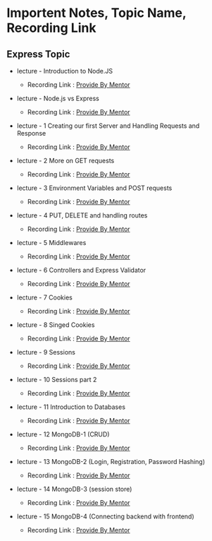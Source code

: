 # Importent Notes, Topic Name, Recording Link 

## Express Topic
- lecture - Introduction to Node.JS
    - Recording Link : [Provide By Mentor](https://youtube.com/live/QjfQXBl66f4?feature=share&authuser=0)

- lecture - Node.js vs Express
    - Recording Link : [Provide By Mentor](https://www.youtube.com/watch?v=3cORO1YYh6I&authuser=0)

- lecture - 1 Creating our first Server and Handling Requests and Response
    - Recording Link : [Provide By Mentor](https://www.youtube.com/watch?v=XxEmkzNqAxQ&authuser=0)

- lecture - 2 More on GET requests
    - Recording Link : [Provide By Mentor](https://www.youtube.com/watch?v=GaTP0o6AETo&authuser=0)

- lecture - 3 Environment Variables and POST requests
    - Recording Link : [Provide By Mentor](https://www.youtube.com/watch?v=8VFJEl0_23w&authuser=0)

- lecture - 4 PUT, DELETE and handling routes
    - Recording Link : [Provide By Mentor](https://www.youtube.com/watch?v=JAqJeB4gs6k&authuser=0)

- lecture - 5 Middlewares
    - Recording Link : [Provide By Mentor](https://www.youtube.com/watch?v=wvP1qS2_T8k&authuser=0)

- lecture - 6 Controllers and Express Validator
    - Recording Link : [Provide By Mentor](https://youtube.com/live/LFBvk05Cf6s?feature=share&authuser=0)

- lecture - 7 Cookies
    - Recording Link : [Provide By Mentor](https://www.youtube.com/watch?v=P-QqfysU0KY&authuser=0)

- lecture - 8 Singed Cookies 
    - Recording Link : [Provide By Mentor](https://www.youtube.com/watch?v=JSj8d3eXsVU&authuser=0)

- lecture - 9 Sessions
    - Recording Link : [Provide By Mentor](https://www.youtube.com/watch?v=KlFUzKp8oSw&authuser=0)

- lecture - 10 Sessions part 2
    - Recording Link : [Provide By Mentor](https://www.youtube.com/watch?v=I6myHat47oE&authuser=0)

- lecture - 11 Introduction to Databases
    - Recording Link : [Provide By Mentor](https://www.youtube.com/watch?v=ID7L6XrAfo4&authuser=0)

- lecture - 12 MongoDB-1 (CRUD)
    - Recording Link : [Provide By Mentor](https://www.youtube.com/watch?v=c2waoMr40ig&authuser=0)

- lecture - 13 MongoDB-2 (Login, Registration, Password Hashing)
    - Recording Link : [Provide By Mentor](https://www.youtube.com/watch?v=ymWAf073E-Y&authuser=0)

- lecture - 14 MongoDB-3 (session store)
    - Recording Link : [Provide By Mentor](https://www.youtube.com/watch?v=rdtKViC0f3M&authuser=0)

- lecture - 15 MongoDB-4 (Connecting backend with frontend)
    - Recording Link : [Provide By Mentor](https://www.youtube.com/watch?v=-de1HuB3Gik&authuser=0)